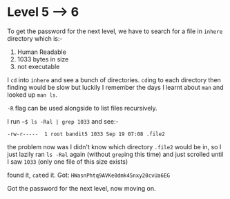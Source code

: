 # Level 5 --> 6

To get the password for the next level, we have to search for a file in `inhere` directory which is:-

1. Human Readable
2. 1033 bytes in size
3. not executable


I `cd` into `inhere` and see a bunch of directories. `cd`ing to each directory then finding would be slow but luckily I remember the days I learnt about `man` and looked up `man ls`.

`-R` flag can be used alongside to list files recursively.

I run `~$ ls -Ral | grep 1033` and see:-

```
-rw-r-----  1 root bandit5 1033 Sep 19 07:08 .file2
```

the problem now was I didn't know which directory `.file2` would be in, so I just lazily ran `ls -Ral` again (without `grep`ing this time) and just scrolled until I saw `1033` (only one file of this size exists)

found it, `cat`ed it. Got: `HWasnPhtq9AVKe0dmk45nxy20cvUa6EG`

Got the password for the next level, now moving on.

